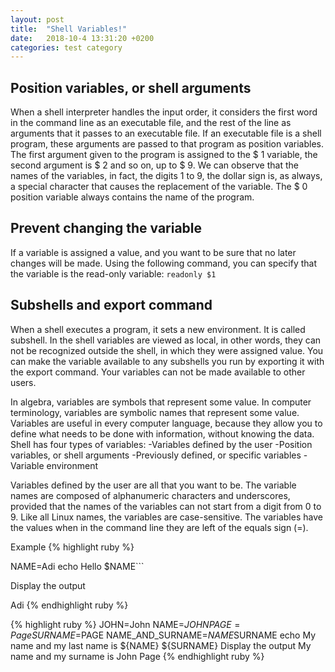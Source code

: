 ```yaml
---
layout: post
title:  "Shell Variables!"
date:   2018-10-4 13:31:20 +0200
categories: test category
---
```


## Position variables, or shell arguments

When a shell interpreter handles the input order, it considers the first word in the command line as an executable file, and the rest of the line as arguments that it passes to an executable file.
If an executable file is a shell program, these arguments are passed to that program as position variables.
The first argument given to the program is assigned to the $ 1 variable, the second argument is $ 2 and so on, up to $ 9.
We can observe that the names of the variables, in fact, the digits 1 to 9, the dollar sign is, as always, a special character that causes the replacement of the variable. 
The $ 0 position variable always contains the name of the program.

## Prevent changing the variable

If a variable is assigned a value, and you want to be sure that no later changes will be made.
Using the following command, you can specify that the variable is the read-only variable: 
```readonly $1```

## Subshells and export command

When a shell executes a program, it sets a new environment.
It is called subshell.
In the shell variables are viewed as local, in other words, they can not be recognized outside the shell, in which they were assigned value.
You can make the variable available to any subshells you run by exporting it with the export command.
Your variables can not be made available to other users.

In algebra, variables are symbols that represent some value.
In computer terminology, variables are symbolic names that represent some value.
Variables are useful in every computer language, because they allow you to define what needs to be done with information, without knowing the data. 
Shell has four types of variables: 
-Variables defined by the user 
-Position variables, or shell arguments 
-Previously defined, or specific variables 
-Variable environment

Variables defined by the user are all that you want to be.
The variable names are composed of alphanumeric characters and underscores, provided that the names of the variables can not start from a digit from 0 to 9. Like all Linux names, the variables are case-sensitive. 
The variables have the values when in the command line they are left of the equals sign (=).

Example
{% highlight ruby %}

NAME=Adi
echo Hello $NAME```

Display the output

Adi
{% endhighlight ruby %}

{% highlight ruby %}
JOHN=John
NAME=$JOHN
PAGE=Page
SURNAME=$PAGE
NAME_AND_SURNAME=$NAME$SURNAME
echo My name and my last name is ${NAME} ${SURNAME}
Display the output
My name and my surname is John Page
{% endhighlight ruby %}
